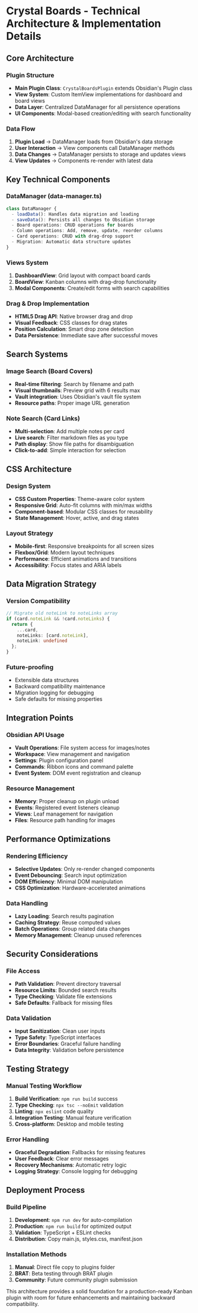 # Crystal Boards - Technical Architecture & Implementation Details

## Core Architecture

### Plugin Structure
- **Main Plugin Class**: `CrystalBoardsPlugin` extends Obsidian's Plugin class
- **View System**: Custom ItemView implementations for dashboard and board views
- **Data Layer**: Centralized DataManager for all persistence operations
- **UI Components**: Modal-based creation/editing with search functionality

### Data Flow
1. **Plugin Load** → DataManager loads from Obsidian's data storage
2. **User Interaction** → View components call DataManager methods
3. **Data Changes** → DataManager persists to storage and updates views
4. **View Updates** → Components re-render with latest data

## Key Technical Components

### DataManager (data-manager.ts)
```typescript
class DataManager {
  - loadData(): Handles data migration and loading
  - saveData(): Persists all changes to Obsidian storage
  - Board operations: CRUD operations for boards
  - Column operations: Add, remove, update, reorder columns
  - Card operations: CRUD with drag-drop support
  - Migration: Automatic data structure updates
}
```

### Views System
1. **DashboardView**: Grid layout with compact board cards
2. **BoardView**: Kanban columns with drag-drop functionality
3. **Modal Components**: Create/edit forms with search capabilities

### Drag & Drop Implementation
- **HTML5 Drag API**: Native browser drag and drop
- **Visual Feedback**: CSS classes for drag states
- **Position Calculation**: Smart drop zone detection
- **Data Persistence**: Immediate save after successful moves

## Search Systems

### Image Search (Board Covers)
- **Real-time filtering**: Search by filename and path
- **Visual thumbnails**: Preview grid with 6 results max
- **Vault integration**: Uses Obsidian's vault file system
- **Resource paths**: Proper image URL generation

### Note Search (Card Links)
- **Multi-selection**: Add multiple notes per card
- **Live search**: Filter markdown files as you type
- **Path display**: Show file paths for disambiguation
- **Click-to-add**: Simple interaction for selection

## CSS Architecture

### Design System
- **CSS Custom Properties**: Theme-aware color system
- **Responsive Grid**: Auto-fit columns with min/max widths
- **Component-based**: Modular CSS classes for reusability
- **State Management**: Hover, active, and drag states

### Layout Strategy
- **Mobile-first**: Responsive breakpoints for all screen sizes
- **Flexbox/Grid**: Modern layout techniques
- **Performance**: Efficient animations and transitions
- **Accessibility**: Focus states and ARIA labels

## Data Migration Strategy

### Version Compatibility
```typescript
// Migrate old noteLink to noteLinks array
if (card.noteLink && !card.noteLinks) {
  return {
    ...card,
    noteLinks: [card.noteLink],
    noteLink: undefined
  };
}
```

### Future-proofing
- Extensible data structures
- Backward compatibility maintenance
- Migration logging for debugging
- Safe defaults for missing properties

## Integration Points

### Obsidian API Usage
- **Vault Operations**: File system access for images/notes
- **Workspace**: View management and navigation
- **Settings**: Plugin configuration panel
- **Commands**: Ribbon icons and command palette
- **Event System**: DOM event registration and cleanup

### Resource Management
- **Memory**: Proper cleanup on plugin unload
- **Events**: Registered event listeners cleanup
- **Views**: Leaf management for navigation
- **Files**: Resource path handling for images

## Performance Optimizations

### Rendering Efficiency
- **Selective Updates**: Only re-render changed components
- **Event Debouncing**: Search input optimization
- **DOM Efficiency**: Minimal DOM manipulation
- **CSS Optimization**: Hardware-accelerated animations

### Data Handling
- **Lazy Loading**: Search results pagination
- **Caching Strategy**: Reuse computed values
- **Batch Operations**: Group related data changes
- **Memory Management**: Cleanup unused references

## Security Considerations

### File Access
- **Path Validation**: Prevent directory traversal
- **Resource Limits**: Bounded search results
- **Type Checking**: Validate file extensions
- **Safe Defaults**: Fallback for missing files

### Data Validation
- **Input Sanitization**: Clean user inputs
- **Type Safety**: TypeScript interfaces
- **Error Boundaries**: Graceful failure handling
- **Data Integrity**: Validation before persistence

## Testing Strategy

### Manual Testing Workflow
1. **Build Verification**: `npm run build` success
2. **Type Checking**: `npx tsc --noEmit` validation
3. **Linting**: `npx eslint` code quality
4. **Integration Testing**: Manual feature verification
5. **Cross-platform**: Desktop and mobile testing

### Error Handling
- **Graceful Degradation**: Fallbacks for missing features
- **User Feedback**: Clear error messages
- **Recovery Mechanisms**: Automatic retry logic
- **Logging Strategy**: Console logging for debugging

## Deployment Process

### Build Pipeline
1. **Development**: `npm run dev` for auto-compilation
2. **Production**: `npm run build` for optimized output
3. **Validation**: TypeScript + ESLint checks
4. **Distribution**: Copy main.js, styles.css, manifest.json

### Installation Methods
1. **Manual**: Direct file copy to plugins folder
2. **BRAT**: Beta testing through BRAT plugin
3. **Community**: Future community plugin submission

This architecture provides a solid foundation for a production-ready Kanban plugin with room for future enhancements and maintaining backward compatibility.